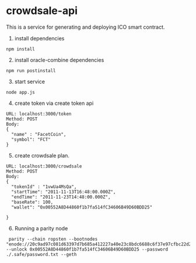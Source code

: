 # crowdsale-api

This is a service for generating and deploying ICO smart contract.

1. install dependencies

```
npm install
```

2. install oracle-combine dependencies

```
npm run postinstall
```

3. start service

```
node app.js
```

4. create token via create token api

```
URL: localhost:3000/token
Method: POST
Body:
{
  "name" : "FacetCoin",
  "symbol": "FCT"
}
```

5. create crowdsale plan.

```
URL: localhost:3000/crowdsale
Method: POST
Body:
{
  "tokenId" : "1vwUa4MsQa",
  "startTime": "2011-11-13T16:48:00.000Z",
  "endTime": "2011-11-23T14:48:00.000Z",
  "baseRate": 100,
  "wallet": "0x00552A8D44860f1b7fa514fC34606B49D60BDD25"
  
}
```
6. Running a parity node 

```
 parity --chain ropsten --bootnodes "enode://20c9ad97c081d63397d7b685a412227a40e23c8bdc6688c6f37e97cfbc22d2b4d1db1510d8f61e6a8866ad7f0e17c02b14182d37ea7c3c8b9c2683aeb6b733a1@52.169.14.227:30303,enode://6ce05930c72abc632c58e2e4324f7c7ea478cec0ed4fa2528982cf34483094e9cbc9216e7aa349691242576d552a2a56aaeae426c5303ded677ce455ba1acd9d@13.84.180.240:30303" --unlock 0x00552A8D44860f1b7fa514fC34606B49D60BDD25 --password ./.safe/password.txt --geth
 ```
